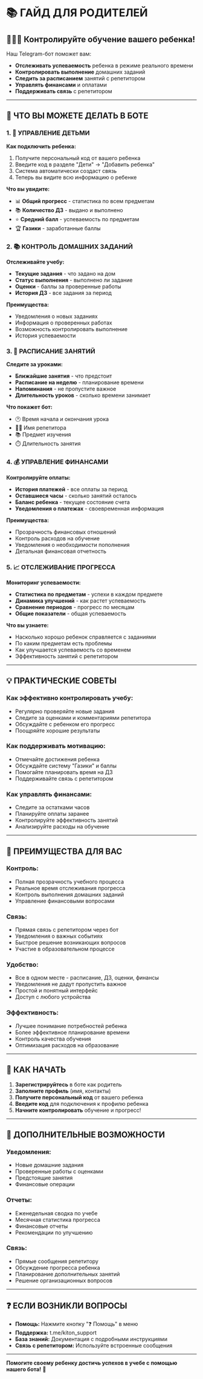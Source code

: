 # 📚 ГАЙД ДЛЯ РОДИТЕЛЕЙ

## 👨‍👩‍👧 **Контролируйте обучение вашего ребенка!**

Наш Telegram-бот поможет вам:
- **Отслеживать успеваемость** ребенка в режиме реального времени
- **Контролировать выполнение** домашних заданий
- **Следить за расписанием** занятий с репетитором
- **Управлять финансами** и оплатами
- **Поддерживать связь** с репетитором

---

## 🚀 **ЧТО ВЫ МОЖЕТЕ ДЕЛАТЬ В БОТЕ**

### 1. 👶 **УПРАВЛЕНИЕ ДЕТЬМИ**

**Как подключить ребенка:**
1. Получите персональный код от вашего ребенка
2. Введите код в разделе "Дети" → "Добавить ребенка"
3. Система автоматически создаст связь
4. Теперь вы видите всю информацию о ребенке

**Что вы увидите:**
- 📊 **Общий прогресс** - статистика по всем предметам
- 📚 **Количество ДЗ** - выдано и выполнено
- ⭐️ **Средний балл** - успеваемость по предметам
- 🏆 **Газики** - заработанные баллы

### 2. 📚 **КОНТРОЛЬ ДОМАШНИХ ЗАДАНИЙ**

**Отслеживайте учебу:**
- **Текущие задания** - что задано на дом
- **Статус выполнения** - выполнено ли задание
- **Оценки** - баллы за проверенные работы
- **История ДЗ** - все задания за период

**Преимущества:**
- Уведомления о новых заданиях
- Информация о проверенных работах
- Возможность контролировать выполнение
- История успеваемости

### 3. 📅 **РАСПИСАНИЕ ЗАНЯТИЙ**

**Следите за уроками:**
- **Ближайшие занятия** - что предстоит
- **Расписание на неделю** - планирование времени
- **Напоминания** - не пропустите важное
- **Длительность уроков** - сколько времени занимает

**Что покажет бот:**
- 🕐 Время начала и окончания урока
- 👨🏫 Имя репетитора
- 📚 Предмет изучения
- ⏱️ Длительность занятия

### 4. 💰 **УПРАВЛЕНИЕ ФИНАНСАМИ**

**Контролируйте оплаты:**
- **История платежей** - все оплаты за период
- **Оставшиеся часы** - сколько занятий осталось
- **Баланс ребенка** - текущее состояние счета
- **Уведомления о платежах** - своевременная информация

**Преимущества:**
- Прозрачность финансовых отношений
- Контроль расходов на обучение
- Уведомления о необходимости пополнения
- Детальная финансовая отчетность

### 5. 📈 **ОТСЛЕЖИВАНИЕ ПРОГРЕССА**

**Мониторинг успеваемости:**
- **Статистика по предметам** - успехи в каждом предмете
- **Динамика улучшений** - как растет успеваемость
- **Сравнение периодов** - прогресс по месяцам
- **Общие показатели** - общая успеваемость

**Что вы узнаете:**
- Насколько хорошо ребенок справляется с заданиями
- По каким предметам есть проблемы
- Как улучшается успеваемость со временем
- Эффективность занятий с репетитором

---

## 💡 **ПРАКТИЧЕСКИЕ СОВЕТЫ**

### **Как эффективно контролировать учебу:**
- Регулярно проверяйте новые задания
- Следите за оценками и комментариями репетитора
- Обсуждайте с ребенком его прогресс
- Поощряйте хорошие результаты

### **Как поддерживать мотивацию:**
- Отмечайте достижения ребенка
- Обсуждайте систему "Газики" и баллы
- Помогайте планировать время на ДЗ
- Поддерживайте связь с репетитором

### **Как управлять финансами:**
- Следите за остатками часов
- Планируйте оплаты заранее
- Контролируйте эффективность занятий
- Анализируйте расходы на обучение

---

## 🎯 **ПРЕИМУЩЕСТВА ДЛЯ ВАС**

### **Контроль:**
- Полная прозрачность учебного процесса
- Реальное время отслеживания прогресса
- Контроль выполнения домашних заданий
- Управление финансовыми вопросами

### **Связь:**
- Прямая связь с репетитором через бот
- Уведомления о важных событиях
- Быстрое решение возникающих вопросов
- Участие в образовательном процессе

### **Удобство:**
- Все в одном месте - расписание, ДЗ, оценки, финансы
- Уведомления не дадут пропустить важное
- Простой и понятный интерфейс
- Доступ с любого устройства

### **Эффективность:**
- Лучшее понимание потребностей ребенка
- Более эффективное планирование времени
- Контроль качества обучения
- Оптимизация расходов на образование

---

## 📱 **КАК НАЧАТЬ**

1. **Зарегистрируйтесь** в боте как родитель
2. **Заполните профиль** (имя, контакты)
3. **Получите персональный код** от вашего ребенка
4. **Введите код** для подключения к профилю ребенка
5. **Начните контролировать** обучение и прогресс!

---

## 🔧 **ДОПОЛНИТЕЛЬНЫЕ ВОЗМОЖНОСТИ**

### **Уведомления:**
- Новые домашние задания
- Проверенные работы с оценками
- Предстоящие занятия
- Финансовые операции

### **Отчеты:**
- Еженедельная сводка по учебе
- Месячная статистика прогресса
- Финансовые отчеты
- Рекомендации по улучшению

### **Связь:**
- Прямые сообщения репетитору
- Обсуждение прогресса ребенка
- Планирование дополнительных занятий
- Решение организационных вопросов

---

## ❓ **ЕСЛИ ВОЗНИКЛИ ВОПРОСЫ**

- **Помощь:** Нажмите кнопку "❓ Помощь" в меню
- **Поддержка:** t.me/kiton_support
- **База знаний:** Документация с подробными инструкциями
- **Связь с репетитором:** Используйте встроенные сообщения

---

**Помогите своему ребенку достичь успехов в учебе с помощью нашего бота!** 🌟
